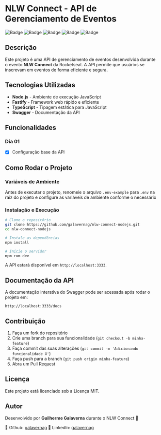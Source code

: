 # NLW Connect - API de Gerenciamento de Eventos

![Badge](https://img.shields.io/badge/Node.js-16+-green) ![Badge](https://img.shields.io/badge/Fastify-4.x-blue) ![Badge](https://img.shields.io/badge/TypeScript-4.x-blue) ![Badge](https://img.shields.io/badge/Swagger-API%20Docs-orange) ![Badge](https://img.shields.io/badge/License-MIT-yellow)

## Descrição

Este projeto é uma API de gerenciamento de eventos desenvolvida durante o evento **NLW Connect** da Rocketseat. A API permite que usuários se inscrevam em eventos de forma eficiente e segura.

## Tecnologias Utilizadas

- **Node.js** - Ambiente de execução JavaScript
- **Fastify** - Framework web rápido e eficiente
- **TypeScript** - Tipagem estática para JavaScript
- **Swagger** - Documentação da API

## Funcionalidades

### Dia 01
- [x] Configuração base da API

<!-- - [ ] Criar e listar eventos 
- [ ] Inscrição de usuários em eventos
- [ ] Listagem de participantes
- [ ] Autenticação e segurança
-->

## Como Rodar o Projeto

### Variáveis de Ambiente

Antes de executar o projeto, renomeie o arquivo `.env-example` para `.env` na raiz do projeto e configure as variáveis de ambiente conforme o necessário

### Instalação e Execução
```bash
# Clone o repositório
git clone https://github.com/galavernag/nlw-connect-nodejs.git
cd nlw-connect-nodejs

# Instale as dependências
npm install

# Inicie o servidor
npm run dev
```

A API estará disponível em `http://localhost:3333`.

## Documentação da API

A documentação interativa do Swagger pode ser acessada após rodar o projeto em:
```
http://localhost:3333/docs
```

## Contribuição

1. Faça um fork do repositório
2. Crie uma branch para sua funcionalidade (`git checkout -b minha-feature`)
3. Faça commit das suas alterações (`git commit -m 'Adicionando funcionalidade X'`)
4. Faça push para a branch (`git push origin minha-feature`)
5. Abra um Pull Request

## Licença

Este projeto está licenciado sob a Licença MIT.

## Autor
Desenvolvido por **Guilherme Galaverna** durante o NLW Connect 🚀

📌 Github: [galavernag](https://github.com/galavernag)
📌 LinkedIn: [galavernag](https://linkedin.com/in/galavernag)

